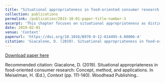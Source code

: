 ```yaml
---
title: "Situational appropriateness in food-oriented consumer research: Concept, method, and applications"
collection: publications
permalink: /publication/2015-10-01-paper-title-number-3
excerpt: 'This chapter focuses on situational appropriateness as distinct from other product-related perceptual variables. It gives an account of its origins in anthropology, and explains its basic importance for justifying consumer product-related behavior. The motivation for operationalizing appropriateness in the context of central location tests (CLT) is discussed, with particular reference to the pioneering work of H. G. Schutz.'
date: 2019-02-01
venue: 'Context'
paperurl: 'https://doi.org/10.1016/B978-0-12-814495-4.00006-4'
citation: 'Giacalone, D. (2019). Situational appropriateness in food-oriented consumer research: Concept, method, and applications. In Meiselman, H. (Ed.), <i>Context</i> (pp. 111-140). Woodhead Publishing.'
---
```


[Download paper here](https://doi.org/10.1016/B978-0-12-814495-4.00006-4)

Recommended citation: Giacalone, D. (2019). Situational appropriateness in food-oriented consumer research: Concept, method, and applications. In Meiselman, H. (Ed.), <i>Context</i> (pp. 111-140). Woodhead Publishing..
